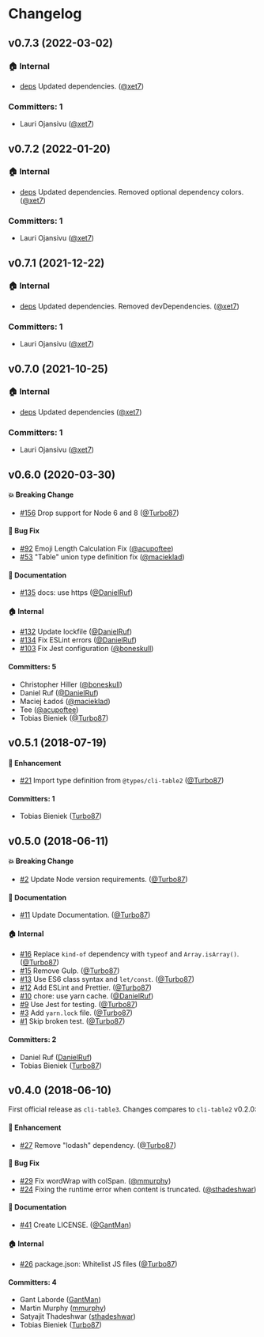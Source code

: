# Changelog

## v0.7.3 (2022-03-02)

### :house: Internal
* [deps](https://github.com/wekan/cli-table3/commit/8c98cd3cf57936707a57852c1b2f0659a3e87b32) Updated dependencies. ([@xet7](https://github.com/xet7))

### Committers: 1
- Lauri Ojansivu ([@xet7](https://github.com/xet7))

## v0.7.2 (2022-01-20)

### :house: Internal
* [deps](https://github.com/wekan/cli-table3/commit/9717e831fc10ff62bc8c1ffb37ab96b00ce04f4e) Updated dependencies. Removed optional dependency colors. ([@xet7](https://github.com/xet7))

### Committers: 1
- Lauri Ojansivu ([@xet7](https://github.com/xet7))

## v0.7.1 (2021-12-22)

### :house: Internal
* [deps](https://github.com/wekan/cli-table3/commit/19cda1cb8b05bf8e9be954ee234d19580f93838c) Updated dependencies. Removed devDependencies. ([@xet7](https://github.com/xet7))

### Committers: 1
- Lauri Ojansivu ([@xet7](https://github.com/xet7))

## v0.7.0 (2021-10-25)

### :house: Internal
* [deps](https://github.com/wekan/cli-table3/commit/626e6c382a22a1ceecaa3cf1fdeaa0a69b953098) Updated dependencies ([@xet7](https://github.com/xet7))

### Committers: 1
- Lauri Ojansivu ([@xet7](https://github.com/xet7))


## v0.6.0 (2020-03-30)

#### :boom: Breaking Change
* [#156](https://github.com/cli-table/cli-table3/pull/156) Drop support for Node 6 and 8 ([@Turbo87](https://github.com/Turbo87))

#### :bug: Bug Fix
* [#92](https://github.com/cli-table/cli-table3/pull/92) Emoji Length Calculation Fix ([@acupoftee](https://github.com/acupoftee))
* [#53](https://github.com/cli-table/cli-table3/pull/53) "Table" union type definition fix ([@macieklad](https://github.com/macieklad))

#### :memo: Documentation
* [#135](https://github.com/cli-table/cli-table3/pull/135) docs: use https ([@DanielRuf](https://github.com/DanielRuf))

#### :house: Internal
* [#132](https://github.com/cli-table/cli-table3/pull/132) Update lockfile ([@DanielRuf](https://github.com/DanielRuf))
* [#134](https://github.com/cli-table/cli-table3/pull/134) Fix ESLint errors ([@DanielRuf](https://github.com/DanielRuf))
* [#103](https://github.com/cli-table/cli-table3/pull/103) Fix Jest configuration ([@boneskull](https://github.com/boneskull))

#### Committers: 5
- Christopher Hiller ([@boneskull](https://github.com/boneskull))
- Daniel Ruf ([@DanielRuf](https://github.com/DanielRuf))
- Maciej Ładoś ([@macieklad](https://github.com/macieklad))
- Tee ([@acupoftee](https://github.com/acupoftee))
- Tobias Bieniek ([@Turbo87](https://github.com/Turbo87))


## v0.5.1 (2018-07-19)

#### :rocket: Enhancement
* [#21](https://github.com/cli-table/cli-table3/pull/21) Import type definition from `@types/cli-table2` ([@Turbo87](https://github.com/Turbo87))

#### Committers: 1
- Tobias Bieniek ([Turbo87](https://github.com/Turbo87))


## v0.5.0 (2018-06-11)

#### :boom: Breaking Change
* [#2](https://github.com/cli-table/cli-table3/pull/2) Update Node version requirements. ([@Turbo87](https://github.com/Turbo87))

#### :memo: Documentation
* [#11](https://github.com/cli-table/cli-table3/pull/11) Update Documentation. ([@Turbo87](https://github.com/Turbo87))

#### :house: Internal
* [#16](https://github.com/cli-table/cli-table3/pull/16) Replace `kind-of` dependency with `typeof` and `Array.isArray()`. ([@Turbo87](https://github.com/Turbo87))
* [#15](https://github.com/cli-table/cli-table3/pull/15) Remove Gulp. ([@Turbo87](https://github.com/Turbo87))
* [#13](https://github.com/cli-table/cli-table3/pull/13) Use ES6 class syntax and `let/const`. ([@Turbo87](https://github.com/Turbo87))
* [#12](https://github.com/cli-table/cli-table3/pull/12) Add ESLint and Prettier. ([@Turbo87](https://github.com/Turbo87))
* [#10](https://github.com/cli-table/cli-table3/pull/10) chore: use yarn cache. ([@DanielRuf](https://github.com/DanielRuf))
* [#9](https://github.com/cli-table/cli-table3/pull/9) Use Jest for testing. ([@Turbo87](https://github.com/Turbo87))
* [#3](https://github.com/cli-table/cli-table3/pull/3) Add `yarn.lock` file. ([@Turbo87](https://github.com/Turbo87))
* [#1](https://github.com/cli-table/cli-table3/pull/1) Skip broken test. ([@Turbo87](https://github.com/Turbo87))

#### Committers: 2
- Daniel Ruf ([DanielRuf](https://github.com/DanielRuf))
- Tobias Bieniek ([Turbo87](https://github.com/Turbo87))


## v0.4.0 (2018-06-10)

First official release as `cli-table3`. Changes compares to `cli-table2` v0.2.0:

#### :rocket: Enhancement
* [#27](https://github.com/jamestalmage/cli-table2/pull/27) Remove "lodash" dependency. ([@Turbo87](https://github.com/Turbo87))

#### :bug: Bug Fix
* [#29](https://github.com/jamestalmage/cli-table2/pull/29) Fix wordWrap with colSpan. ([@mmurphy](https://github.com/mmurphy))
* [#24](https://github.com/jamestalmage/cli-table2/pull/24) Fixing the runtime error when content is truncated. ([@sthadeshwar](https://github.com/sthadeshwar))

#### :memo: Documentation
* [#41](https://github.com/jamestalmage/cli-table2/pull/41) Create LICENSE. ([@GantMan](https://github.com/GantMan))

#### :house: Internal
* [#26](https://github.com/jamestalmage/cli-table2/pull/26) package.json: Whitelist JS files ([@Turbo87](https://github.com/Turbo87))

#### Committers: 4
- Gant Laborde ([GantMan](https://github.com/GantMan))
- Martin Murphy ([mmurphy](https://github.com/mmurphy))
- Satyajit Thadeshwar ([sthadeshwar](https://github.com/sthadeshwar))
- Tobias Bieniek ([Turbo87](https://github.com/Turbo87))
